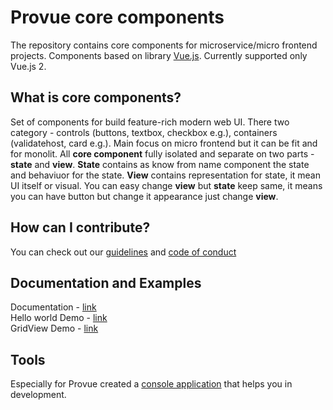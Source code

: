 # Provue core components
The repository contains core components for microservice/micro frontend projects. Components based on library [Vue.js](https://vuejs.org/). Currently supported only Vue.js 2.

## What is core components?
Set of components for build feature-rich modern web UI. There two category - controls (buttons, textbox, checkbox e.g.), containers (validatehost, card e.g.). Main focus on micro frontend but it can be fit and for monolit. All **core component** fully isolated and separate on two parts - **state** and **view**. **State** contains as know from name component the state and behaviuor for the state. **View** contains representation for state, it mean UI itself or visual. You can easy change **view** but **state** keep same, it means you can have button but change it appearance just change **view**.

## How can I contribute?

You can check out our [guidelines](https://github.com/P-RCollaboration/CoreComponents/blob/main/CONTRIBUTING.md) and [code of conduct](https://github.com/P-RCollaboration/CoreComponents/blob/main/CODE_OF_CONDUCT.md)

## Documentation and Examples
Documentation - [link](https://p-rcollaboration.github.io/DocumentationWebSite/)  
Hello world Demo - [link](https://p-rcollaboration.github.io/CoreComponents/src/examples/helloworld/index.html)  
GridView Demo - [link](https://p-rcollaboration.github.io/CoreComponents/src/examples/gridview/index.html)

## Tools
Especially for Provue created a [console application](https://github.com/P-RCollaboration/ProvueCLI) that helps you in development.
